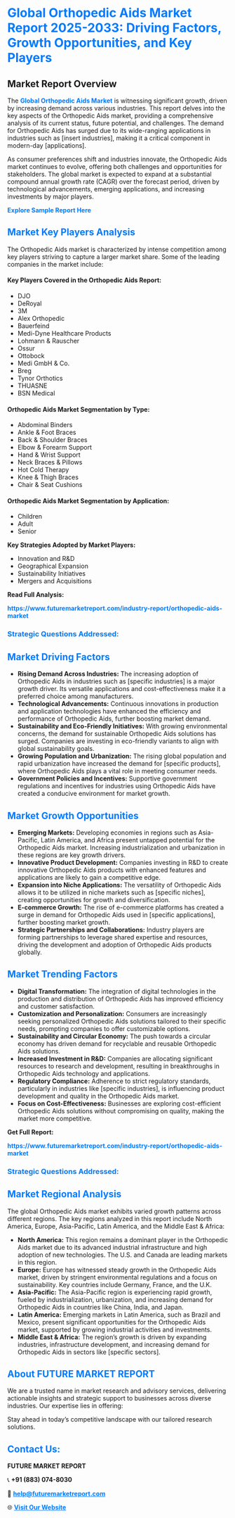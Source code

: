 <h1 style="color: #007BFF;">Global Orthopedic Aids Market Report 2025-2033: Driving Factors, Growth Opportunities, and Key Players</h1>

<section id="overview">
<h2>Market Report Overview</h2>
<p>The <a href="https://www.futuremarketreport.com/industry-report/orthopedic-aids-market" style="color: #007BFF; text-decoration: none;"><strong>Global Orthopedic Aids Market</strong></a> is witnessing significant growth, driven by increasing demand across various industries. This report delves into the key aspects of the Orthopedic Aids market, providing a comprehensive analysis of its current status, future potential, and challenges. The demand for Orthopedic Aids has surged due to its wide-ranging applications in industries such as [insert industries], making it a critical component in modern-day [applications].</p>
<p>As consumer preferences shift and industries innovate, the Orthopedic Aids market continues to evolve, offering both challenges and opportunities for stakeholders. The global market is expected to expand at a substantial compound annual growth rate (CAGR) over the forecast period, driven by technological advancements, emerging applications, and increasing investments by major players.</p>
</section>

<section id="overview">
<p><a href="https://www.futuremarketreport.com/request-sample/reportId=77634" style="color: #007BFF; text-decoration: none;"><strong>Explore Sample Report Here</strong></a></p>
</section>

<section id="key-players">
<h2 style="color: #007BFF;">Market Key Players Analysis</h2>
<p>The Orthopedic Aids market is characterized by intense competition among key players striving to capture a larger market share. Some of the leading companies in the market include:</p>
<h4>Key Players Covered in the Orthopedic Aids Report:</h4>
<ul><li>DJO</li><li>DeRoyal</li><li>3M</li><li>Alex Orthopedic</li><li>Bauerfeind</li><li>Medi-Dyne Healthcare Products</li><li>Lohmann &amp; Rauscher</li><li>Ossur</li><li>Ottobock</li><li>Medi GmbH &amp; Co.</li><li>Breg</li><li>Tynor Orthotics</li><li>THUASNE</li><li>BSN Medical</li></ul>
<h4>Orthopedic Aids Market Segmentation by Type:</h4>
<ul><li>Abdominal Binders</li><li>Ankle &amp; Foot Braces</li><li>Back &amp; Shoulder Braces</li><li>Elbow &amp; Forearm Support</li><li>Hand &amp; Wrist Support</li><li>Neck Braces &amp; Pillows</li><li>Hot Cold Therapy</li><li>Knee &amp; Thigh Braces</li><li>Chair &amp; Seat Cushions</li></ul>

<h4>Orthopedic Aids Market Segmentation by Application:</h4>
<ul><li>Children</li><li>Adult</li><li>Senior</li></ul>
<p><strong>Key Strategies Adopted by Market Players:</strong></p>
<ul>
<li>Innovation and R&D</li>
<li>Geographical Expansion</li>
<li>Sustainability Initiatives</li>
<li>Mergers and Acquisitions</li>
</ul>
</section>

<section>
<p><strong>Read Full Analysis: </strong></p><a href="https://www.futuremarketreport.com/industry-report/orthopedic-aids-market" style="color: #007BFF; text-decoration: none;"><strong>https://www.futuremarketreport.com/industry-report/orthopedic-aids-market</strong></a>
<h3 style="color: #007BFF;">Strategic Questions Addressed:</h3>
</section>

<section id="driving-factors">
<h2 style="color: #007BFF;">Market Driving Factors</h2>
<ul>
<li><strong>Rising Demand Across Industries:</strong> The increasing adoption of Orthopedic Aids in industries such as [specific industries] is a major growth driver. Its versatile applications and cost-effectiveness make it a preferred choice among manufacturers.</li>
<li><strong>Technological Advancements:</strong> Continuous innovations in production and application technologies have enhanced the efficiency and performance of Orthopedic Aids, further boosting market demand.</li>
<li><strong>Sustainability and Eco-Friendly Initiatives:</strong> With growing environmental concerns, the demand for sustainable Orthopedic Aids solutions has surged. Companies are investing in eco-friendly variants to align with global sustainability goals.</li>
<li><strong>Growing Population and Urbanization:</strong> The rising global population and rapid urbanization have increased the demand for [specific products], where Orthopedic Aids plays a vital role in meeting consumer needs.</li>
<li><strong>Government Policies and Incentives:</strong> Supportive government regulations and incentives for industries using Orthopedic Aids have created a conducive environment for market growth.</li>
</ul>
</section>

<section id="growth-opportunities">
<h2 style="color: #007BFF;">Market Growth Opportunities</h2>
<ul>
<li><strong>Emerging Markets:</strong> Developing economies in regions such as Asia-Pacific, Latin America, and Africa present untapped potential for the Orthopedic Aids market. Increasing industrialization and urbanization in these regions are key growth drivers.</li>
<li><strong>Innovative Product Development:</strong> Companies investing in R&D to create innovative Orthopedic Aids products with enhanced features and applications are likely to gain a competitive edge.</li>
<li><strong>Expansion into Niche Applications:</strong> The versatility of Orthopedic Aids allows it to be utilized in niche markets such as [specific niches], creating opportunities for growth and diversification.</li>
<li><strong>E-commerce Growth:</strong> The rise of e-commerce platforms has created a surge in demand for Orthopedic Aids used in [specific applications], further boosting market growth.</li>
<li><strong>Strategic Partnerships and Collaborations:</strong> Industry players are forming partnerships to leverage shared expertise and resources, driving the development and adoption of Orthopedic Aids products globally.</li>
</ul>
</section>

<section id="trending-factors">
<h2 style="color: #007BFF;">Market Trending Factors</h2>
<ul>
<li><strong>Digital Transformation:</strong> The integration of digital technologies in the production and distribution of Orthopedic Aids has improved efficiency and customer satisfaction.</li>
<li><strong>Customization and Personalization:</strong> Consumers are increasingly seeking personalized Orthopedic Aids solutions tailored to their specific needs, prompting companies to offer customizable options.</li>
<li><strong>Sustainability and Circular Economy:</strong> The push towards a circular economy has driven demand for recyclable and reusable Orthopedic Aids solutions.</li>
<li><strong>Increased Investment in R&D:</strong> Companies are allocating significant resources to research and development, resulting in breakthroughs in Orthopedic Aids technology and applications.</li>
<li><strong>Regulatory Compliance:</strong> Adherence to strict regulatory standards, particularly in industries like [specific industries], is influencing product development and quality in the Orthopedic Aids market.</li>
<li><strong>Focus on Cost-Effectiveness:</strong> Businesses are exploring cost-efficient Orthopedic Aids solutions without compromising on quality, making the market more competitive.</li>
</ul>
</section>

<section>
<p><strong>Get Full Report: </strong></p><a href="https://www.futuremarketreport.com/industry-report/orthopedic-aids-market" style="color: #007BFF; text-decoration: none;"><strong>https://www.futuremarketreport.com/industry-report/orthopedic-aids-market</strong></a>
<h3 style="color: #007BFF;">Strategic Questions Addressed:</h3>
</section>


<section id="regional-analysis">
<h2 style="color: #007BFF;">Market Regional Analysis</h2>
<p>The global Orthopedic Aids market exhibits varied growth patterns across different regions. The key regions analyzed in this report include North America, Europe, Asia-Pacific, Latin America, and the Middle East & Africa:</p>
<ul>
<li><strong>North America:</strong> This region remains a dominant player in the Orthopedic Aids market due to its advanced industrial infrastructure and high adoption of new technologies. The U.S. and Canada are leading markets in this region.</li>
<li><strong>Europe:</strong> Europe has witnessed steady growth in the Orthopedic Aids market, driven by stringent environmental regulations and a focus on sustainability. Key countries include Germany, France, and the U.K.</li>
<li><strong>Asia-Pacific:</strong> The Asia-Pacific region is experiencing rapid growth, fueled by industrialization, urbanization, and increasing demand for Orthopedic Aids in countries like China, India, and Japan.</li>
<li><strong>Latin America:</strong> Emerging markets in Latin America, such as Brazil and Mexico, present significant opportunities for the Orthopedic Aids market, supported by growing industrial activities and investments.</li>
<li><strong>Middle East & Africa:</strong> The region’s growth is driven by expanding industries, infrastructure development, and increasing demand for Orthopedic Aids in sectors like [specific sectors].</li>
</ul>
</section>

<footer>
<h2 style="color: #007BFF;">About FUTURE MARKET REPORT</h2>
<p>We are a trusted name in market research and advisory services, delivering actionable insights and strategic support to businesses across diverse industries. Our expertise lies in offering:</p>

<p>Stay ahead in today’s competitive landscape with our tailored research solutions.</p>

<h2 style="color: #007BFF;">Contact Us:</h2>
<p><strong>FUTURE MARKET REPORT</strong></p>
<p>📞 <strong>+91 (883) 074-8030</strong></p>
<p>📧 <strong><a href="mailto:help@futuremarketreport.com" style="color: #007BFF;">help@futuremarketreport.com</a></strong></p>
<p>🌐 <strong><a href="https://www.futuremarketreport.com/" style="color: #007BFF;">Visit Our Website</a></strong></p>
</footer>